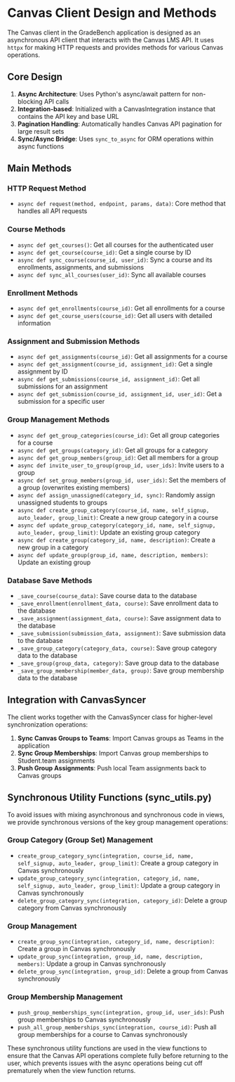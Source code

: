 # Canvas Client Design and Methods

The Canvas client in the GradeBench application is designed as an asynchronous API client that interacts with the Canvas LMS API. It uses `httpx` for making HTTP requests and provides methods for various Canvas operations.

## Core Design

1. **Async Architecture**: Uses Python's async/await pattern for non-blocking API calls
2. **Integration-based**: Initialized with a CanvasIntegration instance that contains the API key and base URL
3. **Pagination Handling**: Automatically handles Canvas API pagination for large result sets
4. **Sync/Async Bridge**: Uses `sync_to_async` for ORM operations within async functions

## Main Methods

### HTTP Request Method
- `async def request(method, endpoint, params, data)`: Core method that handles all API requests

### Course Methods
- `async def get_courses()`: Get all courses for the authenticated user
- `async def get_course(course_id)`: Get a single course by ID
- `async def sync_course(course_id, user_id)`: Sync a course and its enrollments, assignments, and submissions
- `async def sync_all_courses(user_id)`: Sync all available courses

### Enrollment Methods
- `async def get_enrollments(course_id)`: Get all enrollments for a course
- `async def get_course_users(course_id)`: Get all users with detailed information

### Assignment and Submission Methods
- `async def get_assignments(course_id)`: Get all assignments for a course
- `async def get_assignment(course_id, assignment_id)`: Get a single assignment by ID
- `async def get_submissions(course_id, assignment_id)`: Get all submissions for an assignment
- `async def get_submission(course_id, assignment_id, user_id)`: Get a submission for a specific user

### Group Management Methods
- `async def get_group_categories(course_id)`: Get all group categories for a course
- `async def get_groups(category_id)`: Get all groups for a category
- `async def get_group_members(group_id)`: Get all members for a group
- `async def invite_user_to_group(group_id, user_ids)`: Invite users to a group
- `async def set_group_members(group_id, user_ids)`: Set the members of a group (overwrites existing members)
- `async def assign_unassigned(category_id, sync)`: Randomly assign unassigned students to groups
- `async def create_group_category(course_id, name, self_signup, auto_leader, group_limit)`: Create a new group category in a course
- `async def update_group_category(category_id, name, self_signup, auto_leader, group_limit)`: Update an existing group category
- `async def create_group(category_id, name, description)`: Create a new group in a category
- `async def update_group(group_id, name, description, members)`: Update an existing group

### Database Save Methods
- `_save_course(course_data)`: Save course data to the database
- `_save_enrollment(enrollment_data, course)`: Save enrollment data to the database
- `_save_assignment(assignment_data, course)`: Save assignment data to the database
- `_save_submission(submission_data, assignment)`: Save submission data to the database
- `_save_group_category(category_data, course)`: Save group category data to the database
- `_save_group(group_data, category)`: Save group data to the database
- `_save_group_membership(member_data, group)`: Save group membership data to the database

## Integration with CanvasSyncer

The client works together with the CanvasSyncer class for higher-level synchronization operations:

1. **Sync Canvas Groups to Teams**: Import Canvas groups as Teams in the application
2. **Sync Group Memberships**: Import Canvas group memberships to Student.team assignments
3. **Push Group Assignments**: Push local Team assignments back to Canvas groups

## Synchronous Utility Functions (sync_utils.py)

To avoid issues with mixing asynchronous and synchronous code in views, we provide synchronous versions of the key group management operations:

### Group Category (Group Set) Management
- `create_group_category_sync(integration, course_id, name, self_signup, auto_leader, group_limit)`: Create a group category in Canvas synchronously
- `update_group_category_sync(integration, category_id, name, self_signup, auto_leader, group_limit)`: Update a group category in Canvas synchronously
- `delete_group_category_sync(integration, category_id)`: Delete a group category from Canvas synchronously

### Group Management
- `create_group_sync(integration, category_id, name, description)`: Create a group in Canvas synchronously
- `update_group_sync(integration, group_id, name, description, members)`: Update a group in Canvas synchronously
- `delete_group_sync(integration, group_id)`: Delete a group from Canvas synchronously

### Group Membership Management
- `push_group_memberships_sync(integration, group_id, user_ids)`: Push group memberships to Canvas synchronously
- `push_all_group_memberships_sync(integration, course_id)`: Push all group memberships for a course to Canvas synchronously

These synchronous utility functions are used in the view functions to ensure that the Canvas API operations complete fully before returning to the user, which prevents issues with the async operations being cut off prematurely when the view function returns.